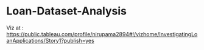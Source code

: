 # Loan-Dataset-Analysis
Viz at : https://public.tableau.com/profile/nirupama2894#!/vizhome/InvestigatingLoanApplications/Story1?publish=yes
